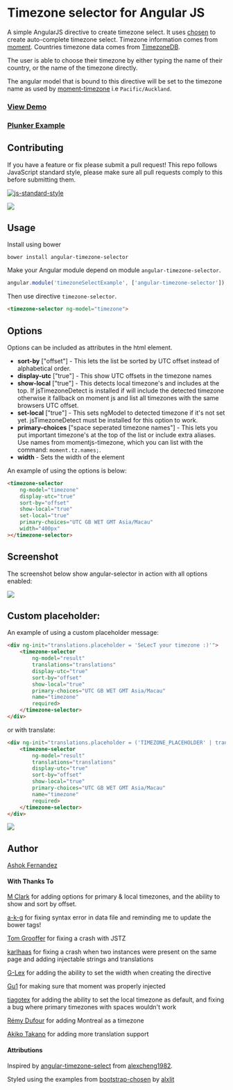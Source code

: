 # Timezone selector for Angular JS

A simple AngularJS directive to create timezone select. It uses [chosen](http://harvesthq.github.io/chosen/) to create auto-complete timezone select. Timezone information comes from [moment](http://momentjs.com/timezone/). Countries timezone data comes from [TimezoneDB](http://timezonedb.com/download).

The user is able to choose their timezone by either typing the name of their country, or the name of the timezone directly.

The angular model that is bound to this directive will be set to the timezone name as used by [moment-timezone](http://momentjs.com/timezone/docs/) i.e `Pacific/Auckland`.

### [View Demo](http://mishguruorg.github.io/angular-timezone-selector/)
### [Plunker Example](https://plnkr.co/edit/99qoqLYUlFVsaIHUbbT8?p=preview)

## Contributing
If you have a feature or fix please submit a pull request! This repo follows JavaScript standard style, please make sure all pull requests comply to this before submitting them.

[![js-standard-style](https://cdn.rawgit.com/feross/standard/master/badge.svg)](https://github.com/feross/standard)

![](https://circleci.com/gh/mishguruorg/angular-timezone-selector.svg?style=shield&circle-token=88c9151402abac0c3494528c4c91962538b8d5e2)

## Usage

Install using bower

```
bower install angular-timezone-selector
```

Make your Angular module depend on module `angular-timezone-selector`.

```javascript
angular.module('timezoneSelectExample', ['angular-timezone-selector']);
```

Then use directive `timezone-selector`.

```html
<timezone-selector ng-model="timezone">
```

## Options

Options can be included as attributes in the html element.

 - **sort-by** ["offset"] - This lets the list be sorted by UTC offset instead of alphabetical order.
 - **display-utc** ["true"] - This show UTC offsets in the timezone names
 - **show-local** ["true"] - This detects local timezone's and includes at the top. If jsTimezoneDetect is installed if will include the detected timezone otherwise it fallback on moment js and list all timezones with the same browsers UTC offset.
 - **set-local** ["true"] - This sets ngModel to detected timezone if it's not set yet. jsTimezoneDetect must be installed for this option to work.
 - **primary-choices** ["space seperated timezone names"] - This lets you put important timezone's at the top of the list or include extra aliases. Use names from momentjs-timezone, which you can list with the command: `moment.tz.names;`.
 - **width** - Sets the width of the element

An example of using the options is below:

```html
<timezone-selector
    ng-model="timezone"
    display-utc="true"
    sort-by="offset"
    show-local="true"
    set-local="true"
    primary-choices="UTC GB WET GMT Asia/Macau"
    width="400px"
></timezone-selector>
```

## Screenshot
The screenshot below show angular-selector in action with all options enabled:

<img src="./images/primary_local_selection.png" alt-text="Angular-selector in action with all options enabled"></img>

## Custom placeholder:
An example of using a custom placeholder message:

```html
<div ng-init="translations.placeholder = 'SeLecT your timezone :)'">
    <timezone-selector
        ng-model="result"
        translations="translations"
        display-utc="true"
        sort-by="offset"
        show-local="true"
        primary-choices="UTC GB WET GMT Asia/Macau"
        name="timezone"
        required>
    </timezone-selector>
</div>
```

or with translate:

```html
<div ng-init="translations.placeholder = ('TIMEZONE_PLACEHOLDER' | translate)">
    <timezone-selector
        ng-model="result"
        translations="translations"
        display-utc="true"
        sort-by="offset"
        show-local="true"
        primary-choices="UTC GB WET GMT Asia/Macau"
        name="timezone"
        required>
    </timezone-selector>
</div>
```

<img src="./images/custom_placeholder.png" alt-text="Angular-selector in action with a custom placeholder"></img>

## Author
[Ashok Fernandez](https://github.com/ashokfernandez)

#### With Thanks To
[M Clark](https://github.com/wassname) for adding options for primary & local timezones, and the ability to show and sort by offset.

[a-k-g](https://github.com/a-k-g) for fixing syntax error in data file and reminding me to update the bower tags!

[Tom Grooffer](https://github.com/tomgrooffer) for fixing a crash with JSTZ

[karlhaas](https://github.com/karlhaas) for fixing a crash when two instances were present on the same page and adding injectable strings and translations

[G-Lex](https://github.com/G-Lex) for adding the ability to set the width when creating the directive

[Gu1](https://github.com/Gu1) for making sure that moment was properly injected

[tiagotex](https://github.com/tiagotex) for adding the ability to set the local timezone as default, and fixing a bug where primary timezones with spaces wouldn't work

[Rémy Dufour](https://github.com/Kilimangaro) for adding Montreal as a timezone

[Akiko Takano](https://github.com/akiko-pusu) for adding more translation support

#### Attributions
Inspired by [angular-timezone-select](https://github.com/alexcheng1982/angular-timezone-select) from [alexcheng1982](https://github.com/alexcheng1982).

Styled using the examples from [bootstrap-chosen](https://github.com/alxlit/bootstrap-chosen) by [alxlit](https://github.com/alxlit)
